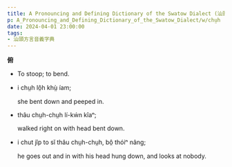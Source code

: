 ```yaml
---
title: A Pronouncing and Defining Dictionary of the Swatow Dialect (汕頭方言音義字典) / chṳh
p: A_Pronouncing_and_Defining_Dictionary_of_the_Swatow_Dialect/w/chṳh
date: 2024-04-01 23:00:00
tags: 
- 汕頭方言音義字典
---
```



**俯**
- To stoop; to bend.

- i chṳh lô̤h khṳ̀ íam;

  she bent down and peeped in.

- thâu chṳh-chṳh lí-kẃn kîaⁿ;

  walked right on with head bent down.

- i chut jîp to sĭ thâu chṳh-chṳh, bô̤ thóiⁿ nâng;

  he goes out and in with his head hung down, and looks at nobody.